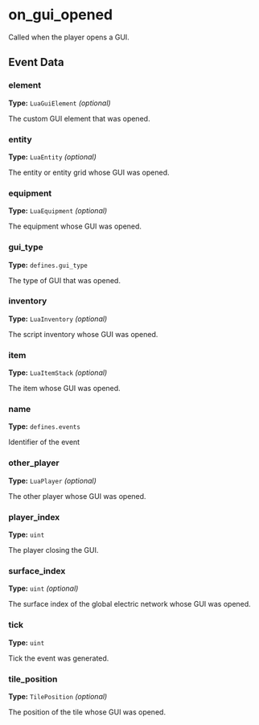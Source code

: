 # on_gui_opened

Called when the player opens a GUI.

## Event Data

### element

**Type:** `LuaGuiElement` *(optional)*

The custom GUI element that was opened.

### entity

**Type:** `LuaEntity` *(optional)*

The entity or entity grid whose GUI was opened.

### equipment

**Type:** `LuaEquipment` *(optional)*

The equipment whose GUI was opened.

### gui_type

**Type:** `defines.gui_type`

The type of GUI that was opened.

### inventory

**Type:** `LuaInventory` *(optional)*

The script inventory whose GUI was opened.

### item

**Type:** `LuaItemStack` *(optional)*

The item whose GUI was opened.

### name

**Type:** `defines.events`

Identifier of the event

### other_player

**Type:** `LuaPlayer` *(optional)*

The other player whose GUI was opened.

### player_index

**Type:** `uint`

The player closing the GUI.

### surface_index

**Type:** `uint` *(optional)*

The surface index of the global electric network whose GUI was opened.

### tick

**Type:** `uint`

Tick the event was generated.

### tile_position

**Type:** `TilePosition` *(optional)*

The position of the tile whose GUI was opened.

